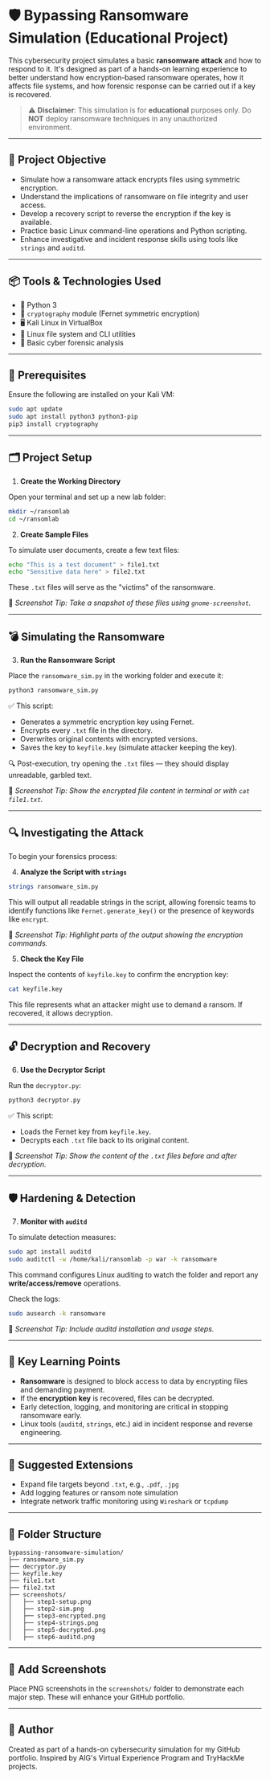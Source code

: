 # 🛡️ Bypassing Ransomware Simulation (Educational Project)

This cybersecurity project simulates a basic **ransomware attack** and how to respond to it. It's designed as part of a hands-on learning experience to better understand how encryption-based ransomware operates, how it affects file systems, and how forensic response can be carried out if a key is recovered.

> ⚠️ **Disclaimer**: This simulation is for **educational** purposes only. Do **NOT** deploy ransomware techniques in any unauthorized environment.

---

## 🎯 Project Objective

- Simulate how a ransomware attack encrypts files using symmetric encryption.
- Understand the implications of ransomware on file integrity and user access.
- Develop a recovery script to reverse the encryption if the key is available.
- Practice basic Linux command-line operations and Python scripting.
- Enhance investigative and incident response skills using tools like `strings` and `auditd`.

---

## 📦 Tools & Technologies Used

- 🐍 Python 3
- 🔐 `cryptography` module (Fernet symmetric encryption)
- 🖥 Kali Linux in VirtualBox
- 📁 Linux file system and CLI utilities
- 🧠 Basic cyber forensic analysis

---

## 🔧 Prerequisites

Ensure the following are installed on your Kali VM:

```bash
sudo apt update
sudo apt install python3 python3-pip
pip3 install cryptography
```

---

## 🗂 Project Setup

1. **Create the Working Directory**

Open your terminal and set up a new lab folder:

```bash
mkdir ~/ransomlab
cd ~/ransomlab
```

2. **Create Sample Files**

To simulate user documents, create a few text files:

```bash
echo "This is a test document" > file1.txt
echo "Sensitive data here" > file2.txt
```

These `.txt` files will serve as the "victims" of the ransomware.

📸 _Screenshot Tip: Take a snapshot of these files using `gnome-screenshot`._

---

## 💣 Simulating the Ransomware

3. **Run the Ransomware Script**

Place the `ransomware_sim.py` in the working folder and execute it:

```bash
python3 ransomware_sim.py
```

✅ This script:

- Generates a symmetric encryption key using Fernet.
- Encrypts every `.txt` file in the directory.
- Overwrites original contents with encrypted versions.
- Saves the key to `keyfile.key` (simulate attacker keeping the key).

🔍 Post-execution, try opening the `.txt` files — they should display unreadable, garbled text.

📸 _Screenshot Tip: Show the encrypted file content in terminal or with `cat file1.txt`._

---

## 🔍 Investigating the Attack

To begin your forensics process:

4. **Analyze the Script with `strings`**

```bash
strings ransomware_sim.py
```

This will output all readable strings in the script, allowing forensic teams to identify functions like `Fernet.generate_key()` or the presence of keywords like `encrypt`.

📸 _Screenshot Tip: Highlight parts of the output showing the encryption commands._

5. **Check the Key File**

Inspect the contents of `keyfile.key` to confirm the encryption key:

```bash
cat keyfile.key
```

This file represents what an attacker might use to demand a ransom. If recovered, it allows decryption.

---

## 🔓 Decryption and Recovery

6. **Use the Decryptor Script**

Run the `decryptor.py`:

```bash
python3 decryptor.py
```

✅ This script:

- Loads the Fernet key from `keyfile.key`.
- Decrypts each `.txt` file back to its original content.

📸 _Screenshot Tip: Show the content of the `.txt` files before and after decryption._

---

## 🛡️ Hardening & Detection

7. **Monitor with `auditd`**

To simulate detection measures:

```bash
sudo apt install auditd
sudo auditctl -w /home/kali/ransomlab -p war -k ransomware
```

This command configures Linux auditing to watch the folder and report any **write/access/remove** operations.

Check the logs:

```bash
sudo ausearch -k ransomware
```

📸 _Screenshot Tip: Include auditd installation and usage steps._

---

## 📘 Key Learning Points

- **Ransomware** is designed to block access to data by encrypting files and demanding payment.
- If the **encryption key** is recovered, files can be decrypted.
- Early detection, logging, and monitoring are critical in stopping ransomware early.
- Linux tools (`auditd`, `strings`, etc.) aid in incident response and reverse engineering.

---

## 🔄 Suggested Extensions

- Expand file targets beyond `.txt`, e.g., `.pdf`, `.jpg`
- Add logging features or ransom note simulation
- Integrate network traffic monitoring using `Wireshark` or `tcpdump`

---

## 📁 Folder Structure

```
bypassing-ransomware-simulation/
├── ransomware_sim.py
├── decryptor.py
├── keyfile.key
├── file1.txt
├── file2.txt
├── screenshots/
│   ├── step1-setup.png
│   ├── step2-sim.png
│   ├── step3-encrypted.png
│   ├── step4-strings.png
│   ├── step5-decrypted.png
│   ├── step6-auditd.png
```

---

## 📸 Add Screenshots

Place PNG screenshots in the `screenshots/` folder to demonstrate each major step. These will enhance your GitHub portfolio.

---

## 👤 Author

Created as part of a hands-on cybersecurity simulation for my GitHub portfolio. Inspired by AIG's Virtual Experience Program and TryHackMe projects.
